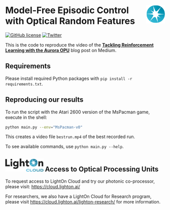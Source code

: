 # <img align="right" src="_static/lighton_small.png" width=60/>Model-Free Episodic Control with Optical Random Features

[![GitHub license](https://img.shields.io/badge/license-MIT-blue.svg)](LICENSE)  [![Twitter](https://img.shields.io/twitter/follow/LightOnIO?style=social)](https://twitter.com/LightOnIO)

This is the code to reproduce the video of the [**Tackling Reinforcement Learning with the Aurora OPU**](https://medium.com/@LightOnIO/88f3ffff137a) blog post on Medium.

## Requirements

Please install required Python packages with `pip install -r requirements.txt`.

## Reproducing our results

To run the script with the Atari 2600 version of the MsPacman game, execute in the shell: 
```sh
python main.py --env="MsPacman-v0"
```
This creates a video file `bestrun.mp4` of the best recorded run.

To see available commands, use `python main.py --help`.

## <img src="_static/lighton_cloud_small.png" width=120/> Access to Optical Processing Units



To request access to LightOn Cloud and try our photonic co-processor, please visit: https://cloud.lighton.ai/

For researchers, we also have a LightOn Cloud for Research program, please visit https://cloud.lighton.ai/lighton-research/ for more information.

